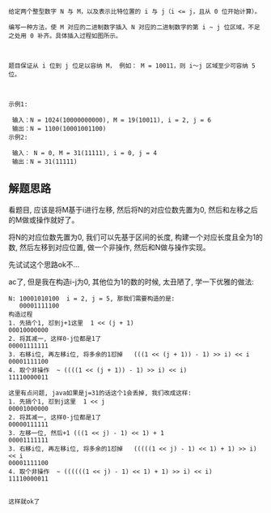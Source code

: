```azure
给定两个整型数字 N 与 M，以及表示比特位置的 i 与 j（i <= j，且从 0 位开始计算）。

编写一种方法，使 M 对应的二进制数字插入 N 对应的二进制数字的第 i ~ j 位区域，不足之处用 0 补齐。具体插入过程如图所示。



题目保证从 i 位到 j 位足以容纳 M， 例如： M = 10011，则 i～j 区域至少可容纳 5 位。

 

示例1:

 输入：N = 1024(10000000000), M = 19(10011), i = 2, j = 6
 输出：N = 1100(10001001100)
示例2:

 输入： N = 0, M = 31(11111), i = 0, j = 4
 输出：N = 31(11111)
```
## 解题思路
看题目, 应该是将M基于i进行左移, 然后将N的对应位数先置为0, 然后和左移之后的M做或操作就好了。

将N的对应位数先置为0, 我们可以先基于区间的长度, 构建一个对应长度且全为1的数, 然后左移到对应位置, 做一个非操作, 然后和N做与操作实现。

先试试这个思路ok不...

ac了, 但是我在构造i-j为0, 其他位为1的数的时候, 太丑陋了, 学一下优雅的做法:
```azure
N: 10001010100  i = 2, j = 5, 那我们需要构造的是:
   00001111100
构造过程
1. 先搞个1, 怼到j+1这里  1 << (j + 1)  
00010000000
2. 将其减一, 这样0-j位都是1了 
00001111111
3. 右移i位, 再左移i位, 将多余的1怼掉   (((1 << (j + 1)) - 1) >> i) << i
00001111100
4. 取个非操作  ~ ((((1 << (j + 1)) - 1) >> i) << i)
11110000011

这里有点问题, java如果是j=31的话这个1会丢掉, 我们改成这样:
1. 先搞个1, 怼到j这里  1 << j
00001000000
2. 将其减一, 这样0-j位都是1了 
00000111111
3. 左移一位, 然后+1 (((1 << j) - 1) << 1) + 1
00001111111
3. 右移i位, 再左移i位, 将多余的1怼掉   (((((1 << j) - 1) << 1) + 1) >> i) << i
00001111100
4. 取个非操作  ~ ((((((1 << j) - 1) << 1) + 1) >> i) << i)
11110000011


这样就ok了
```